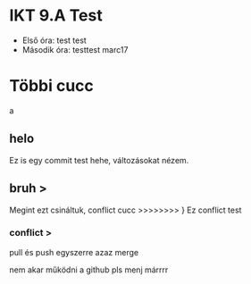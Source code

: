 # IKT 9.A Test
- Első óra: test test
- Második óra: testtest marc17

# Többi cucc

a

## helo

Ez is egy commit test hehe, változásokat nézem.

## bruh                             >
Megint ezt csináltuk, conflict cucc >>>>>>>> } Ez conflict test
### conflict                        >

pull és push egyszerre azaz merge

nem akar működni a github pls menj márrrr